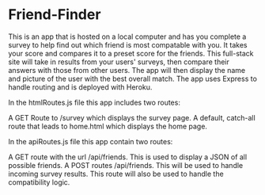 # Friend-Finder


This is an app that is hosted on a local computer and has you complete a survey to help find out which friend is most compatable with you. It takes your score and compares it to a preset score for the friends. 
 This full-stack site will take in results from your users' surveys, then compare their answers with those from other users. The app will then display the name and picture of the user with the best overall match.
The app uses Express to handle routing and is deployed with Heroku.

In the htmlRoutes.js file this app includes two routes:

A GET Route to /survey which displays the survey page.
A default, catch-all route that leads to home.html which displays the home page.

In the apiRoutes.js file this app contain two routes:

A GET route with the url /api/friends. This is used to display a JSON of all possible friends.
A POST routes /api/friends. This will be used to handle incoming survey results. This route will also be used to handle the compatibility logic.
